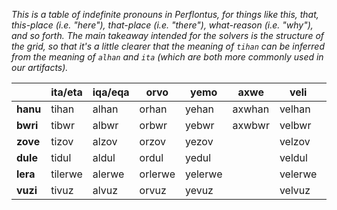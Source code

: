 *This is a table of indefinite pronouns in Perflontus, for things like this, that,
this-place (i.e. "here"), that-place (i.e. "there"), what-reason (i.e. "why"), and so forth.
The main takeaway intended for the solvers is the structure of the grid, so that it's a little
clearer that the meaning of `tihan` can be inferred from the meaning of `alhan` and `ita` (which
are both more commonly used in our artifacts).*

|        | ita/eta | iqa/eqa | orvo    | yemo    | axwe   | veli    | wat/.../wod |
|---|---|---|---|---|---|---|---|
| **hanu**   | tihan   | alhan   | orhan   | yehan   | axwhan | velhan  | whan        |
| **bwri**    | tibwr   | albwr   | orbwr   | yebwr   | axwbwr | velbwr  | wbwr        |
| **zove**      | tizov   | alzov   | orzov   | yezov   |        | velzov  | wzov        |
| **dule**   | tidul   | aldul   | ordul   | yedul   |        | veldul  | wdul        |
| **lera** | tilerwe | alerwe  | orlerwe | yelerwe |        | velerwe | wlerwe      |
| **vuzi**   | tivuz   | alvuz   | orvuz   | yevuz   |        | velvuz  | wvuz        |
